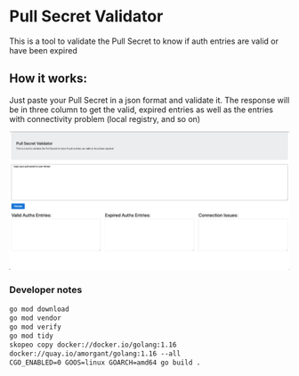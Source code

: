 # Pull Secret Validator

This is a tool to validate the Pull Secret to know if auth entries are valid or have been expired

## How it works:

Just paste your Pull Secret in a json format and validate it.
The response will be in three column to get the valid, expired entries as well as the entries with connectivity problem (local registry, and so on)

![img.png](img.png)


### Developer notes

```
go mod download
go mod vendor
go mod verify
go mod tidy
skopeo copy docker://docker.io/golang:1.16 docker://quay.io/amorgant/golang:1.16 --all
CGO_ENABLED=0 GOOS=linux GOARCH=amd64 go build .
```
